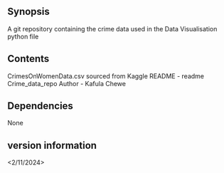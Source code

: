## Synopsis
A git repository containing the crime data used in the Data Visualisation python file
## Contents
CrimesOnWomenData.csv sourced from Kaggle
README - readme Crime_data_repo
Author - Kafula Chewe
## Dependencies
None
## version information
<2/11/2024>
